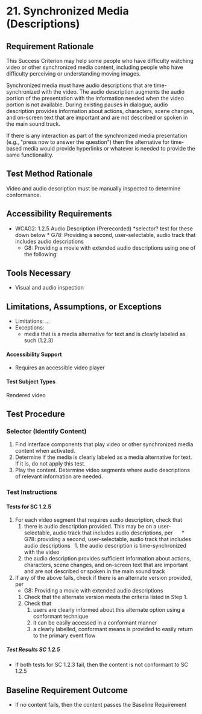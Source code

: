 # 21. Synchronized Media (Descriptions)

## Requirement Rationale
This Success Criterion may help some people who have difficulty watching video or other synchronized media content, including people who have difficulty perceiving or understanding moving images.

Synchronized media must have audio descriptions that are time-synchronized with the video. The audio description augments the audio portion of the presentation with the information needed when the video portion is not available. During existing pauses in dialogue, audio description provides information about actions, characters, scene changes, and on-screen text that are important and are not described or spoken in the main sound track.

If there is any interaction as part of the synchronized media presentation (e.g., "press now to answer the question") then the alternative for time-based media would provide hyperlinks or whatever is needed to provide the same functionality.

## Test Method Rationale
Video and audio description must be manually inspected to determine conformance.

## Accessibility Requirements
* WCAG2: 1.2.5 Audio Description (Prerecorded)
   *selector? test for these down below * G78: Providing a second, user-selectable, audio track that includes audio descriptions
    * G8: Providing a movie with extended audio descriptions using one of the following:

## Tools Necessary
* Visual and audio inspection
    
## Limitations, Assumptions, or Exceptions
* Limitations: ...
* Exceptions: 
    * media that is a media alternative for text and is clearly labeled as such (1.2.3)

#### Accessibility Support
* Requires an accessible video player

#### Test Subject Types 
Rendered video

## Test Procedure
### Selector (Identify Content)
1. Find interface components that play video or other synchronized media content when activated.
2. Determine if the media is clearly labeled as a media alternative for text. If it is, do not apply this test.
3. Play the content. Determine video segments where audio descriptions of relevant information are needed.

### Test Instructions

#### Tests for SC 1.2.5
1. For each video segment that requires audio description, check that
   1. there is audio description provided. This may be on a user-selectable, audio track that includes audio descriptions, per 
      * G78: providing a second, user-selectable, audio track that includes audio descriptions
   1. the audio description is time-synchronized with the video
   1. the audio description provides sufficient information about actions, characters, scene changes, and on-screen text that are important and are not described or spoken in the main sound track
2. If any of the above fails, check if there is an alternate version provided, per
      * G8: Providing a movie with extended audio descriptions
   1. Check that the alternate version meets the criteria listed in Step 1.
   1. Check that 
      1. users are clearly informed about this alternate option using a conformant technique
      1. it can be easily accessed in a conformant manner
      1. a clearly labelled, conformant means is provided to easily return to the primary event flow

##### Test Results SC 1.2.5
* If both tests for SC 1.2.3 fail, then the content is not conformant to SC 1.2.5

## Baseline Requirement Outcome
* If no content fails, then the content passes the Baseline Requirement
